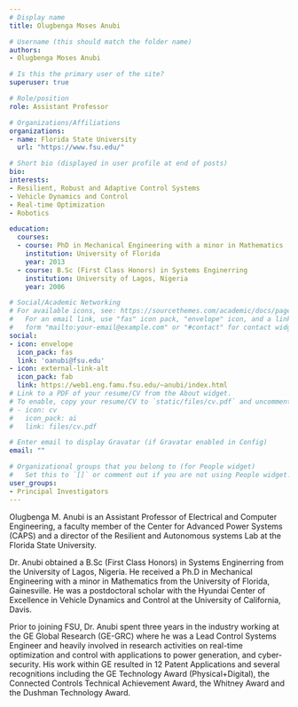 ```yaml
---
# Display name
title: Olugbenga Moses Anubi

# Username (this should match the folder name)
authors:
- Olugbenga Moses Anubi

# Is this the primary user of the site?
superuser: true

# Role/position
role: Assistant Professor

# Organizations/Affiliations
organizations:
- name: Florida State University
  url: "https://www.fsu.edu/"

# Short bio (displayed in user profile at end of posts)
bio: 
interests:
- Resilient, Robust and Adaptive Control Systems
- Vehicle Dynamics and Control
- Real-time Optimization
- Robotics

education:
  courses:
  - course: PhD in Mechanical Engineering with a minor in Mathematics
    institution: University of Florida
    year: 2013
  - course: B.Sc (First Class Honors) in Systems Enginerring
    institution: University of Lagos, Nigeria
    year: 2006

# Social/Academic Networking
# For available icons, see: https://sourcethemes.com/academic/docs/page-builder/#icons
#   For an email link, use "fas" icon pack, "envelope" icon, and a link in the
#   form "mailto:your-email@example.com" or "#contact" for contact widget.
social:
- icon: envelope
  icon_pack: fas
  link: 'oanubi@fsu.edu'
- icon: external-link-alt
  icon_pack: fab
  link: https://web1.eng.famu.fsu.edu/~anubi/index.html
# Link to a PDF of your resume/CV from the About widget.
# To enable, copy your resume/CV to `static/files/cv.pdf` and uncomment the lines below.
# - icon: cv
#   icon_pack: ai
#   link: files/cv.pdf

# Enter email to display Gravatar (if Gravatar enabled in Config)
email: ""

# Organizational groups that you belong to (for People widget)
#   Set this to `[]` or comment out if you are not using People widget.
user_groups:
- Principal Investigators
---
```



Olugbenga M. Anubi is an Assistant Professor of Electrical and Computer Engineering, a faculty member of the Center for Advanced Power Systems (CAPS) and a director of the Resilient and Autonomous systems Lab at the Florida State University.

Dr. Anubi obtained a B.Sc (First Class Honors) in Systems Enginerring from the University of Lagos, Nigeria. He received a Ph.D in Mechanical Engineering with a minor in Mathematics from the University of Florida, Gainesville. He was a postdoctoral scholar with the Hyundai Center of Excellence in Vehicle Dynamics and Control at the University of California, Davis.

Prior to joining FSU, Dr. Anubi spent three years in the industry working at the GE Global Research (GE-GRC) where he was a Lead Control Systems Engineer and heavily involved in research activities on real-time optimization and control with applications to power generation, and cyber-security. His work within GE resulted in 12 Patent Applications and several recognitions including the GE Technology Award (Physical+Digital), the Connected Controls Technical Achievement Award, the Whitney Award and the Dushman Technology Award.

